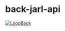# back-jarl-api

[![LoopBack](http://loopback.io/images/overview/powered-by-LB-xs.png)](http://loopback.io/)

